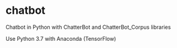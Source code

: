 # chatbot
Chatbot in Python with ChatterBot and ChatterBot_Corpus libraries

Use Python 3.7 with Anaconda (TensorFlow)
